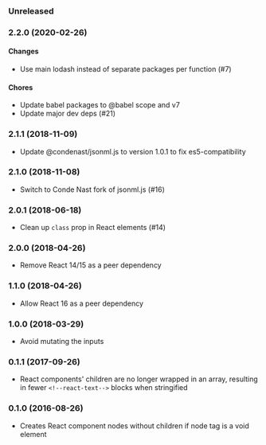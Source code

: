 ### Unreleased

### 2.2.0 (2020-02-26)
#### Changes
* Use main lodash instead of separate packages per function (#7)

#### Chores
* Update babel packages to @babel scope and v7
* Update major dev deps (#21)

### 2.1.1 (2018-11-09)

* Update @condenast/jsonml.js to version 1.0.1 to fix es5-compatibility

### 2.1.0 (2018-11-08)

* Switch to Conde Nast fork of jsonml.js (#16)

### 2.0.1 (2018-06-18)

* Clean up `class` prop in React elements (#14)

### 2.0.0 (2018-04-26)

* Remove React 14/15 as a peer dependency

### 1.1.0 (2018-04-26)

* Allow React 16 as a peer dependency

### 1.0.0 (2018-03-29)

* Avoid mutating the inputs

### 0.1.1 (2017-09-26)

* React components' children are no longer wrapped in an array,
  resulting in fewer `<!--react-text-->` blocks when stringified

### 0.1.0 (2016-08-26)

* Creates React component nodes without children if node tag is a void element
